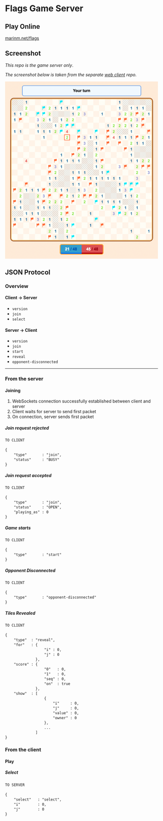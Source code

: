 # Flags Game Server

## Play Online

[marinm.net/flags](https://marinm.net/flags)


## Screenshot

_This repo is the game server only_.

_The screenshot below is taken from the separate [web client](https://github.com/marinm/flags-web-client) repo._

![alt text](screenshot.png "Gameplay demo")

## JSON Protocol


### Overview

#### Client → Server

- `version`
- `join`
- `select`

#### Server → Client

- `version`
- `join`
- `start`
- `reveal`
- `opponent-disconnected`

---

### From the server

#### Joining

1. WebSockets connection successfully established between client and server
2. Client waits for server to send first packet
3. On connection, server sends first packet

##### Join request rejected
```
TO CLIENT

{
    "type"       : "join",
    "status"     : "BUSY"
}
```

##### Join request accepted
```
TO CLIENT

{
    "type"       : "join",
    "status"     : "OPEN",
    "playing_as" : 0
}
```

##### Game starts
```
TO CLIENT

{
    "type"       : "start"
}
```

##### Opponent Disconnected
````
TO CLIENT

{
    "type"       : "opponent-disconnected"
}
````

##### Tiles Revealed
````
TO CLIENT

{
    "type"  : "reveal",
    "for"   : {
                  "i" : 0,
                  "j" : 0
              },
    "score" : {
                  "0"   : 0,
                  "1"   : 0,
                  "seq" : 0,
                  "on"  : true
              },
    "show"  : [
                  {
                      "i"     : 0,
                      "j"     : 0,
                      "value" : 0,
                      "owner" : 0
                  },
                  ...
              ]
}
````

### From the client

#### Play

##### Select
```
TO SERVER

{
    "select"   : "select",
    "i"        : 0,
    "j"        : 0
}
```